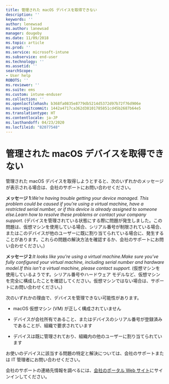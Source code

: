 ```yaml
---
title: 管理された macOS デバイスを取得できない
description: ''
keywords: ''
author: lenewsad
ms.author: lanewsad
manager: dougeby
ms.date: 11/09/2018
ms.topic: article
ms.prod: ''
ms.service: microsoft-intune
ms.subservice: end-user
ms.technology: ''
ms.assetid: ''
searchScope:
- User help
ROBOTS: ''
ms.reviewer: ''
ms.suite: ems
ms.custom: intune-enduser
ms.collection: ''
ms.openlocfilehash: b368fa0835e8779db5214d5372d97b72f76d906e
ms.sourcegitcommit: 1442a4717ca362d38101785851cd45b2687b64e5
ms.translationtype: HT
ms.contentlocale: ja-JP
ms.lasthandoff: 04/23/2020
ms.locfileid: "82077548"
---
```

# <a name="unable-to-get-macos-device-managed"></a>管理された macOS デバイスを取得できない

管理された macOS デバイスを取得しようとすると、次のいずれかのメッセージが表示される場合は、会社のサポートにお問い合わせください。

**メッセージ 1**:*We’re having trouble getting your device managed. This problem could be caused if you're using a virtual machine, have a restricted serial number, or if this device is already assigned to someone else.Learn how to resolve these problems or contact your company support.* (デバイスを管理されている状態にする際に問題が発生しました。この問題は、仮想マシンを使用している場合、シリアル番号が制限されている場合、またはこのデバイスが他のユーザーに既に割り当てられている場合に、発生することがあります。これらの問題の解決方法を確認するか、会社のサポートにお問い合わせください。)

**メッセージ 2**:*It looks like you're using a virtual machine.Make sure you've fully configured your virtual machine, including serial number and hardware model.If this isn't a virtual machine, please contact support.* (仮想マシンを使用しているようです。シリアル番号やハードウェア モデルなど、仮想マシンを完全に構成したことを確認してください。仮想マシンではない場合は、サポートにお問い合わせください。)  

次のいずれかの理由で、デバイスを管理できない可能性があります。 

* macOS 仮想マシン (VM) が正しく構成されていません   

* デバイスが会社所有であること、またはデバイスのシリアル番号が登録済みであることが、組織で要求されています   

* デバイスは既に管理されており、組織内の他のユーザーに割り当てられています  

お使いのデバイスに該当する問題の特定と解決については、会社のサポートまたは IT 管理者にお問い合わせください。  

会社のサポートの連絡先情報を調べるには、[会社のポータル Web サイト](https://go.microsoft.com/fwlink/?linkid=2010980)にサインインしてください。
